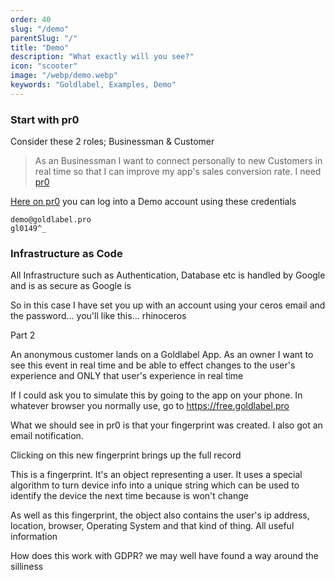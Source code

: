 ```yaml
---
order: 40
slug: "/demo"
parentSlug: "/"
title: "Demo"
description: "What exactly will you see?"
icon: "scooter"
image: "/webp/demo.webp"
keywords: "Goldlabel, Examples, Demo"
---
```

### Start with pr0

Consider these 2 roles; Businessman & Customer  

> As an Businessman I want to connect personally to new Customers in real time so that I can improve my app's sales conversion rate. I need [pr0](https://goldlabel.pro)

[Here on pr0](https://goldlabel.pro?demo) you can log into a Demo account using these credentials

```
demo@goldlabel.pro
gl0149^_
```

### Infrastructure as Code

All Infrastructure such as Authentication, Database etc is handled by Google and is as secure as Google is

So in this case I have set you up with an account using your ceros email and the password... you'll like this... rhinoceros

Part 2

An anonymous customer lands on a Goldlabel App. As an owner I want to see this event in real time and be able to effect changes to the user's experience and ONLY that user's experience in real time

If I could ask you to simulate this by going to the app on your phone. In whatever browser you normally use, go to https://free.goldlabel.pro

What we should see in pr0 is that your fingerprint was created. I also got an email notification. 

Clicking on this new fingerprint brings up the full record

This is a fingerprint. It's an object representing a user. It uses a special algorithm to turn device info into a unique string which can be used to identify the device the next time because is won't change

As well as this fingerprint, the object also contains the user's ip address, location, browser, Operating System and that kind of thing. All useful information

How does this work with GDPR? we may well have found a way around the silliness



